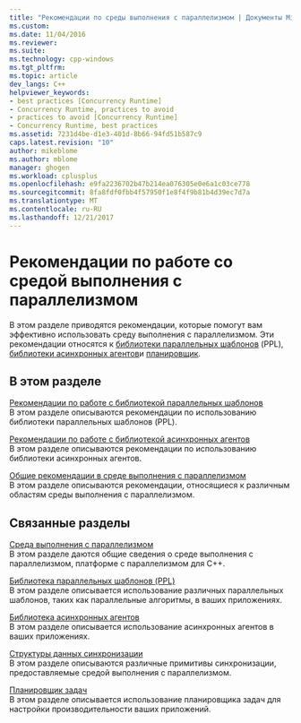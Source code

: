 ```yaml
---
title: "Рекомендации по среды выполнения с параллелизмом | Документы Microsoft"
ms.custom: 
ms.date: 11/04/2016
ms.reviewer: 
ms.suite: 
ms.technology: cpp-windows
ms.tgt_pltfrm: 
ms.topic: article
dev_langs: C++
helpviewer_keywords:
- best practices [Concurrency Runtime]
- Concurrency Runtime, practices to avoid
- practices to avoid [Concurrency Runtime]
- Concurrency Runtime, best practices
ms.assetid: 7231d4be-d1e3-401d-8b66-94fd51b587c9
caps.latest.revision: "10"
author: mikeblome
ms.author: mblome
manager: ghogen
ms.workload: cplusplus
ms.openlocfilehash: e9fa2236702b47b214ea076305e0e6a1c03ce778
ms.sourcegitcommit: 8fa8fdf0fbb4f57950f1e8f4f9b81b4d39ec7d7a
ms.translationtype: MT
ms.contentlocale: ru-RU
ms.lasthandoff: 12/21/2017
---
```

# <a name="concurrency-runtime-best-practices"></a>Рекомендации по работе со средой выполнения с параллелизмом
В этом разделе приводятся рекомендации, которые помогут вам эффективно использовать среду выполнения с параллелизмом. Эти рекомендации относятся к [библиотеки параллельных шаблонов](../../parallel/concrt/parallel-patterns-library-ppl.md) (PPL), [библиотеки асинхронных агентов](../../parallel/concrt/asynchronous-agents-library.md)и [планировщик](../../parallel/concrt/task-scheduler-concurrency-runtime.md).  
  
## <a name="in-this-section"></a>В этом разделе  
 [Рекомендации по работе с библиотекой параллельных шаблонов](../../parallel/concrt/best-practices-in-the-parallel-patterns-library.md)  
 В этом разделе описываются рекомендации по использованию библиотеки параллельных шаблонов (PPL).  
  
 [Рекомендации по работе с библиотекой асинхронных агентов](../../parallel/concrt/best-practices-in-the-asynchronous-agents-library.md)  
 В этом разделе описываются рекомендации по использованию библиотеки асинхронных агентов.  
  
 [Общие рекомендации в среде выполнения с параллелизмом](../../parallel/concrt/general-best-practices-in-the-concurrency-runtime.md)  
 В этом разделе описываются рекомендации, относящиеся к различным областям среды выполнения с параллелизмом.  
  
## <a name="related-sections"></a>Связанные разделы  
 [Среда выполнения с параллелизмом](../../parallel/concrt/concurrency-runtime.md)  
 В этом разделе даются общие сведения о среде выполнения с параллелизмом, платформе с параллелизмом для C++.  
  
 [Библиотека параллельных шаблонов (PPL)](../../parallel/concrt/parallel-patterns-library-ppl.md)  
 В этом разделе описывается использование различных параллельных шаблонов, таких как параллельные алгоритмы, в ваших приложениях.  
  
 [Библиотека асинхронных агентов](../../parallel/concrt/asynchronous-agents-library.md)  
 В этом разделе описывается использование асинхронных агентов в ваших приложениях.  
  
 [Структуры данных синхронизации](../../parallel/concrt/synchronization-data-structures.md)  
 В этом разделе описываются различные примитивы синхронизации, предоставляемые средой выполнения с параллелизмом.  
  
 [Планировщик задач](../../parallel/concrt/task-scheduler-concurrency-runtime.md)  
 В этом разделе описывается использование планировщика задач для настройки производительности ваших приложений.

